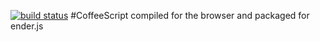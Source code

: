 [![build status](https://secure.travis-ci.org/icetan/coffee-script-browser.png)](http://travis-ci.org/icetan/coffee-script-browser)
#CoffeeScript compiled for the browser and packaged for ender.js
